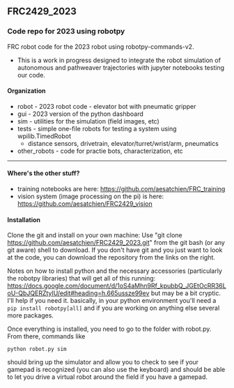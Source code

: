 ## FRC2429_2023

### Code repo for 2023 using robotpy
FRC robot code for the 2023 robot using robotpy-commands-v2.
 
* This is a work in progress designed to integrate the robot simulation of autonomous and pathweaver trajectories with jupyter notebooks testing our code. 

#### Organization
* robot - 2023 robot code - elevator bot with pneumatic gripper
* gui  - 2023 version of the python dashboard
* sim  - utilities for the simulation (field images, etc)
* tests - simple one-file robots for testing a system using wpilib.TimedRobot
  * distance sensors, drivetrain, elevator/turret/wrist/arm, pneumatics
* other_robots  - code for practie bots, characterization, etc


---
#### Where's the other stuff?
* training notebooks are here: https://github.com/aesatchien/FRC_training
* vision system (image processing on the pi) is here:  https://github.com/aesatchien/FRC2429_vision

#### Installation
Clone the git and install on your own machine:
Use "git clone https://github.com/aesatchien/FRC2429_2023.git" from the git bash (or any git aware) shell to download.  If you don't have git and you just want to look at the code, you can download the repository from the links on the right.

Notes on how to install python and the necessary accessories (particularly the robotpy libraries) that will get all of this running:
https://docs.google.com/document/d/1oS4aMhn9Rf_kpubbQ_JGEtOcRR36LoU-QbJQERZtyIU/edit#heading=h.665ussze99ev but may be a bit cryptic.  I'll help if you need it.
basically, in your python environment you'll need a `pip install robotpy[all]` and if you are working on anything else several more packages.

Once everything is installed, you need to go to the folder with robot.py.  From there, commands like

```python robot.py sim```

should bring up the simulator and allow you to check to see if your gamepad is recognized (you can also use the keyboard) and should be able to let you drive a virtual robot around the field if you have a gamepad. 